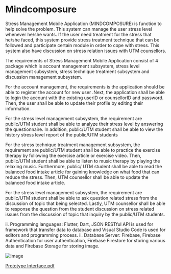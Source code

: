 # Mindcomposure

Stress Management Mobile Application (MINDCOMPOSURE) is function to help solve the problem. This system can manage the user stress level whenever he/she wants. If the user need treatment for the stress that he/she faced, this system provide stress treatment technique that can be followed and participate certain module in order to cope with stress. This system also have discussion on stress relation issues with UTM counsellors.

The requirements of Stress Management Mobile Application consist of 4 package which is account management subsystem, stress level management subsystem, stress technique treatment subsystem and discussion management subsystem.

For the account management, the requirements is the application should be able to register the account for new user .Next, the application shall be able to login the account with the existing userID or counsellorID and password. Then, the user shall be able to update their profile by editing their information.

For the stress level management subsystem, the requirement are public/UTM student shall be able to analyze their stress level by answering the questionnaire. In addition, public/UTM student shall be able to view the history stress level report of the public/UTM students

For the stress technique treatment management subsystem, the requirement are public/UTM student shall be able to practice the exercise therapy by following the exercise article or exercise video. Then, public/UTM student shall be able to listen to music therapy by playing the relaxing music. Furthermore, public/ UTM student shall be able to read the balanced food intake article for gaining knowledge on what food that can reduce the stress. Then, UTM counsellor shall be able to update the balanced food intake article.

For the stress level management subsystem, the requirement are public/UTM student shall be able to ask question related stress from the discussion of topic that being selected. Lastly, UTM counsellor shall be able to response the question from the student discussion on stress related issues from the discussion of topic that inquiry by the public/UTM students.

ii.	Programming languages:  Flutter, Dart, JSON RESTful API is used for framework that transfer data to database and Visual Studio Code is used for editors and programming process.
ii.	Database Server:  Firebase, Firebase Authentication for user authentication, Firebase Firestore for storing various data and Firebase Storage for storing image.


![image](https://user-images.githubusercontent.com/62758016/216787148-15b2ad2d-1d03-47ea-a23f-135c7e6c92f6.png)

[Prototype Interface.pdf](https://github.com/nmssyahmi/Mindcomposure/files/10609500/Prototype.Interface.pdf)

